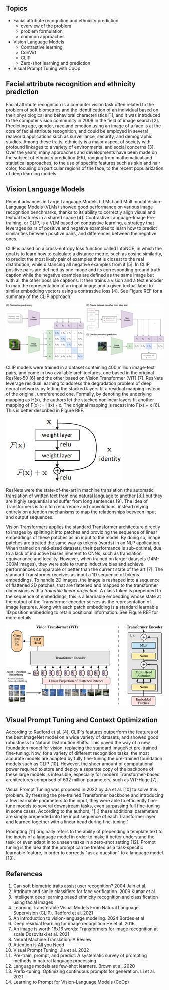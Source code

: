 ## Topics

- Facial attribute recognition and ethnicity prediction
	- overview of the problem
	- problem formulation
	- common approaches
- Vision Language Models
	- Contrastive learning
	- ConVirt
	- CLIP
	- Zero-shot learning and prediction
- Visual Prompt Tuning with CoOp

## Facial attribute recognition and ethnicity prediction

 Facial attribute recognition is a computer vision task often related to the problem of soft biometrics and the identification of an individual based on their physiological and behavioral characteristics [1], and it was introduced to the computer vision community in 2008 in the field of image search [2]. Predicting age, gender, race and emotion using an image of a face is at the core of facial attribute recognition, and could be employed in several realworld applications such as surveillance, security, and demographic studies. Among these traits, ethnicity is a major aspect of society with profound linkages to a variety of environmental and social concerns [3]. Over the years, many approaches and developments have been made on the subject of ethnicity prediction (ER), ranging from mathematical and statistical approaches, to the use of specific features such as skin and hair color, focusing on  particular regions of the face, to the recent popularization of deep learning models.

## Vision Language Models

Recent advances in Large Language Models (LLMs) and Multimodal Vision-Language Models (VLMs)  showed good performance on various image recognition benchmarks, thanks to its ability to correctly align visual and textual features in a shared space [4]. Contrastive Language-Image Pre-training, or CLIP, is a VLM based on contrastive learning, a strategy that leverages pairs of positive and negative examples to learn how to predict similarities between positive pairs, and differences between the negative ones.

CLIP is based on a cross-entropy loss function called InfoNCE, in which the goal is to learn how to calculate a distance metric, such as cosine similarity, to predict the most likely pair of examples that is closest to the real distribution, while distancing all negative examples from it [5]. In CLIP, positive pairs are defined as one image and its corresponding ground truth caption while the negative examples are defined as the same image but with all the other possible captions. It then trains a vision and a text encoder to map the representation of an input image and a given textual label to similar embedding vectors using a contrastive loss [4]. See Figure REF for a summary of the CLIP approach.

![](docs/img/clip-architecture.png)

CLIP models were trained in a dataset containing 400 million image-text pairs, and come in two available architectures, one based in the original ResNet-50 [6] and the other based on Vision Transformer (ViT) [7]. ResNets leverage residual learning to address the degradation problem of deep neural networks by letting the stacked layers fit a residual mapping instead of the original, unreferenced one. Formally, by denoting the underlying mapping as H(x), the authors let the stacked nonlinear layers fit another mapping of F(x) := H(x) - x. The original mapping is recast into F(x) + x [6]. This is better described in Figure REF.

![](docs/img/residual-building-block.png)

ResNets were the state-of-the-art in machine translation (the automatic translation of written text from one natural language to another [8]) but they are highly sequential and suffer from long sentences [9]. The idea of Transformers is to ditch recurrence and convolutions, instead relying entirely on attention mechanisms to map the relationships between input and output sequences.

Vision Transformers applies the standard Transformer architecture directly to images by splitting it into patches and providing the sequence of linear embeddings of these patches as an input to the model. By doing so, image patches are treated the same way as tokens (words) in an NLP application. When trained on mid-sized datasets, their performance is sub-optimal, due to a lack of inductive biases inherent to CNNs, such as translation equivariance and locality. However, when trained on larger datasets (14M-300M images), they were able to trump inductive bias and achieve performances comparable or better than the current state of the art [7]. The standard Transformer receives as input a 1D sequence of tokens embeddings. To handle 2D images, the image is reshaped into a sequence of flattened 2D patches, that are flattened and mapped to the transformer dimensions with a *trainable linear projection*. A class token is prepended to the sequence of embeddings, this is a learnable embedding whose state at the output of the Transformer encoder serves as the representation of image features. Along with each patch embedding is a standard learnable 1D position embedding to retain positional information. See Figure REF for more details.

![](docs/img/vit-architecture.png)

## Visual Prompt Tuning and Context Optimization

According to Radford et al. [4], CLIP's features outperform the features of the best ImageNet model on a wide variety of datasets, and showed good robustness to Natural Distribution Shifts. This paved the way of a new foundation model for vision, replacing the standard ImageNet pre-trained fine-tuning. Now, for a variety of different recognition tasks, the most accurate models are adapted by fully fine-tuning the pre-trained foundation models such as CLIP [10]. However, the sheer amount of computational power required to store and deploy a separate copy of the backbone of these large models is infeasible, especially for modern Transformer-based architectures comprised of 632 million parameters, such as ViT-Huge [7].

Visual Prompt Tuning was proposed in 2022 by Jia et al. [10] to solve this problem. By freezing the pre-trained Transformer backbone and introducing a few learnable parameters to the input, they were able to efficiently fine-tune models to several downstream tasks, even surpassing full fine-tuning in some cases. According to the authors, "[..] these additional parameters are simply prepended into the input sequence of each Transformer layer and learned together with a linear head during fine-tuning."

Prompting [11] originally refers to the ability of prepending a template text to the inputs of a language model in order to make it better understand the task, or even adapt in to unseen tasks in a zero-shot setting [12]. Prompt tuning is the idea that the prompt can be treated as a task-specific learnable feature, in order to correctly "ask a question" to a language model [13].


## References

1. Can soft biometric traits assist user recognition? 2004 Jain et al.
2. Attribute and simile classifiers for face verification. 2009 Kumar et al.
3. Intelligent deep learning based ethnicity recognition and classification using facial images
4. Learning Transferable Visual Models From Natural Language Supervision (CLIP). Radford et al. 2021
5. An introduction to vision-language modeling. 2024 Bordes et al
6. Deep residual learning for image recognition He et al. 2016
7. An image is worth 16x16 words: Transformers for image recognition at scale Dosovitski et al. 2021
8. Neural Machine Translation: A Review
9. Attention is All you Need
10. Visual Prompt Tuning. Jia et al. 2022
11. Pre-train, prompt, and predict: A systematic survey of prompting methods in natural language processing.
12. Language models are few-shot learners. Brown et al. 2020
13. Prefix-tuning: Optimizing continuous prompts for generation. Li et al. 2021
14. Learning to Prompt for Vision-Language Models (CoOp)
